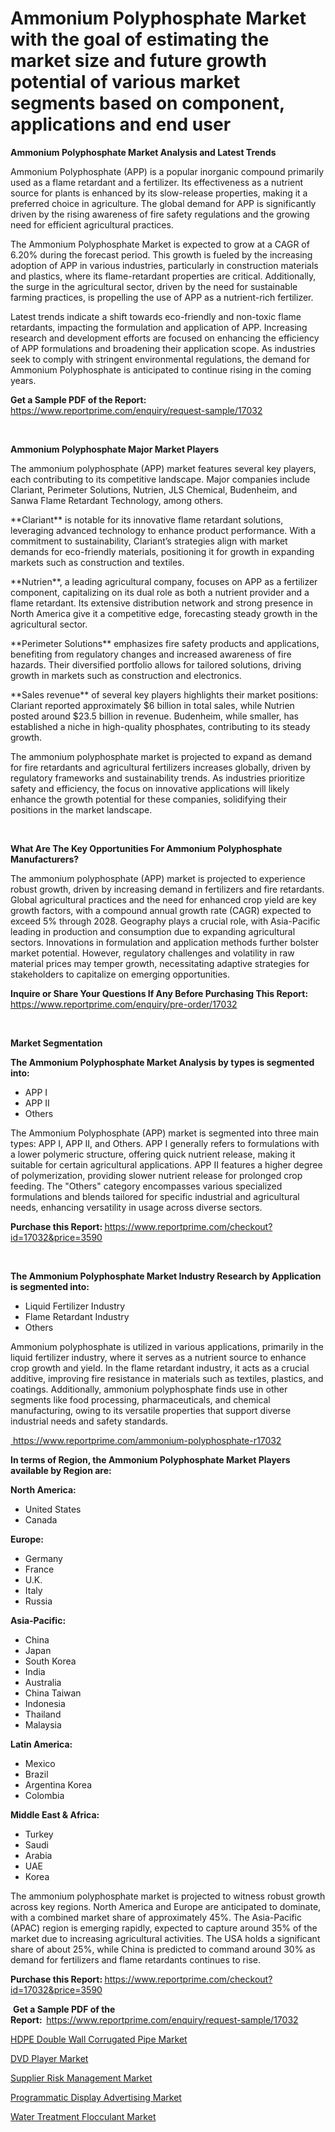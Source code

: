<p><h1>Ammonium Polyphosphate Market with the goal of estimating the market size and future growth potential of various market segments based on component, applications and end user</h1></p><p><strong>Ammonium Polyphosphate Market Analysis and Latest Trends</strong></p>
<p><p>Ammonium Polyphosphate (APP) is a popular inorganic compound primarily used as a flame retardant and a fertilizer. Its effectiveness as a nutrient source for plants is enhanced by its slow-release properties, making it a preferred choice in agriculture. The global demand for APP is significantly driven by the rising awareness of fire safety regulations and the growing need for efficient agricultural practices.</p><p>The Ammonium Polyphosphate Market is expected to grow at a CAGR of 6.20% during the forecast period. This growth is fueled by the increasing adoption of APP in various industries, particularly in construction materials and plastics, where its flame-retardant properties are critical. Additionally, the surge in the agricultural sector, driven by the need for sustainable farming practices, is propelling the use of APP as a nutrient-rich fertilizer.</p><p>Latest trends indicate a shift towards eco-friendly and non-toxic flame retardants, impacting the formulation and application of APP. Increasing research and development efforts are focused on enhancing the efficiency of APP formulations and broadening their application scope. As industries seek to comply with stringent environmental regulations, the demand for Ammonium Polyphosphate is anticipated to continue rising in the coming years.</p></p>
<p><strong>Get a Sample PDF of the Report:&nbsp;</strong> <a href="https://www.reportprime.com/enquiry/request-sample/17032?utm_campaign=7&utm_medium=2&utm_source=Github&utm_content=ia&utm_term=24112024&utm_id=ammonium-polyphosphate">https://www.reportprime.com/enquiry/request-sample/17032</a></p>
<p>&nbsp;</p>
<p><strong>Ammonium Polyphosphate Major Market Players</strong></p>
<p><p>The ammonium polyphosphate (APP) market features several key players, each contributing to its competitive landscape. Major companies include Clariant, Perimeter Solutions, Nutrien, JLS Chemical, Budenheim, and Sanwa Flame Retardant Technology, among others. </p><p>**Clariant** is notable for its innovative flame retardant solutions, leveraging advanced technology to enhance product performance. With a commitment to sustainability, Clariant’s strategies align with market demands for eco-friendly materials, positioning it for growth in expanding markets such as construction and textiles.</p><p>**Nutrien**, a leading agricultural company, focuses on APP as a fertilizer component, capitalizing on its dual role as both a nutrient provider and a flame retardant. Its extensive distribution network and strong presence in North America give it a competitive edge, forecasting steady growth in the agricultural sector.</p><p>**Perimeter Solutions** emphasizes fire safety products and applications, benefiting from regulatory changes and increased awareness of fire hazards. Their diversified portfolio allows for tailored solutions, driving growth in markets such as construction and electronics.</p><p>**Sales revenue** of several key players highlights their market positions: Clariant reported approximately $6 billion in total sales, while Nutrien posted around $23.5 billion in revenue. Budenheim, while smaller, has established a niche in high-quality phosphates, contributing to its steady growth.</p><p>The ammonium polyphosphate market is projected to expand as demand for fire retardants and agricultural fertilizers increases globally, driven by regulatory frameworks and sustainability trends. As industries prioritize safety and efficiency, the focus on innovative applications will likely enhance the growth potential for these companies, solidifying their positions in the market landscape.</p></p>
<p>&nbsp;</p>
<p><strong>What Are The Key Opportunities For Ammonium Polyphosphate Manufacturers?</strong></p>
<p><p>The ammonium polyphosphate (APP) market is projected to experience robust growth, driven by increasing demand in fertilizers and fire retardants. Global agricultural practices and the need for enhanced crop yield are key growth factors, with a compound annual growth rate (CAGR) expected to exceed 5% through 2028. Geography plays a crucial role, with Asia-Pacific leading in production and consumption due to expanding agricultural sectors. Innovations in formulation and application methods further bolster market potential. However, regulatory challenges and volatility in raw material prices may temper growth, necessitating adaptive strategies for stakeholders to capitalize on emerging opportunities.</p></p>
<p><strong>Inquire or Share Your Questions If Any Before Purchasing This Report:</strong> <a href="https://www.reportprime.com/enquiry/pre-order/17032?utm_campaign=7&utm_medium=2&utm_source=Github&utm_content=ia&utm_term=24112024&utm_id=ammonium-polyphosphate">https://www.reportprime.com/enquiry/pre-order/17032</a></p>
<p>&nbsp;</p>
<p><strong>Market Segmentation</strong></p>
<p><strong>The Ammonium Polyphosphate Market Analysis by types is segmented into:</strong></p>
<p><ul><li>APP I</li><li>APP II</li><li>Others</li></ul></p>
<p><p>The Ammonium Polyphosphate (APP) market is segmented into three main types: APP I, APP II, and Others. APP I generally refers to formulations with a lower polymeric structure, offering quick nutrient release, making it suitable for certain agricultural applications. APP II features a higher degree of polymerization, providing slower nutrient release for prolonged crop feeding. The "Others" category encompasses various specialized formulations and blends tailored for specific industrial and agricultural needs, enhancing versatility in usage across diverse sectors.</p></p>
<p><strong>Purchase this Report:&nbsp;</strong><a href="https://www.reportprime.com/checkout?id=17032&price=3590&utm_campaign=7&utm_medium=2&utm_source=Github&utm_content=ia&utm_term=24112024&utm_id=ammonium-polyphosphate">https://www.reportprime.com/checkout?id=17032&price=3590</a></p>
<p>&nbsp;</p>
<p><strong>The Ammonium Polyphosphate Market Industry Research by Application is segmented into:</strong></p>
<p><ul><li>Liquid Fertilizer Industry</li><li>Flame Retardant Industry</li><li>Others</li></ul></p>
<p><p>Ammonium polyphosphate is utilized in various applications, primarily in the liquid fertilizer industry, where it serves as a nutrient source to enhance crop growth and yield. In the flame retardant industry, it acts as a crucial additive, improving fire resistance in materials such as textiles, plastics, and coatings. Additionally, ammonium polyphosphate finds use in other segments like food processing, pharmaceuticals, and chemical manufacturing, owing to its versatile properties that support diverse industrial needs and safety standards.</p></p>
<p><a href="https://www.reportprime.com/ammonium-polyphosphate-r17032?utm_campaign=7&utm_medium=2&utm_source=Github&utm_content=ia&utm_term=24112024&utm_id=ammonium-polyphosphate">&nbsp;https://www.reportprime.com/ammonium-polyphosphate-r17032</a></p>
<p><strong>In terms of Region, the Ammonium Polyphosphate Market Players available by Region are:</strong></p>
<p>
    <p> <strong> North America: </strong>
        <ul>
            <li>United States</li>
            <li>Canada</li>
        </ul>
        </p> 
    <p> <strong> Europe: </strong>
        <ul>
            <li>Germany</li>
            <li>France</li>
            <li>U.K.</li>
            <li>Italy</li>
            <li>Russia</li>
        </ul>
        </p> 
    <p> <strong> Asia-Pacific: </strong>
        <ul>
            <li>China</li>
            <li>Japan</li>
            <li>South Korea</li>
            <li>India</li>
            <li>Australia</li>
            <li>China Taiwan</li>
            <li>Indonesia</li>
            <li>Thailand</li>
            <li>Malaysia</li>
        </ul>
        </p> 
    <p> <strong> Latin America: </strong>
        <ul>
            <li>Mexico</li>
            <li>Brazil</li>
            <li>Argentina Korea</li>
            <li>Colombia</li>
        </ul>
        </p> 
    <p> <strong> Middle East & Africa: </strong>
        <ul>
            <li>Turkey</li>
            <li>Saudi</li>
            <li>Arabia</li>
            <li>UAE</li>
            <li>Korea</li>
        </ul>
    </p>
    </p>
<p><p>The ammonium polyphosphate market is projected to witness robust growth across key regions. North America and Europe are anticipated to dominate, with a combined market share of approximately 45%. The Asia-Pacific (APAC) region is emerging rapidly, expected to capture around 35% of the market due to increasing agricultural activities. The USA holds a significant share of about 25%, while China is predicted to command around 30% as demand for fertilizers and flame retardants continues to rise.</p></p>
<p><strong>Purchase this Report: </strong><a href="https://www.reportprime.com/checkout?id=17032&price=3590&utm_campaign=7&utm_medium=2&utm_source=Github&utm_content=ia&utm_term=24112024&utm_id=ammonium-polyphosphate">https://www.reportprime.com/checkout?id=17032&price=3590</a></p>
<p>&nbsp;<strong>Get a Sample PDF of the Report:&nbsp;&nbsp;</strong><a href="https://www.reportprime.com/enquiry/request-sample/17032?utm_campaign=7&utm_medium=2&utm_source=Github&utm_content=ia&utm_term=24112024&utm_id=ammonium-polyphosphate">https://www.reportprime.com/enquiry/request-sample/17032</a></p>
<p><strong></strong></p>
<p><p><a href="https://github.com/RickHolmes3/Market-Research-Report-List-7/blob/main/hdpe-double-wall-corrugated-pipe-market.md?utm_campaign=7&utm_medium=2&utm_source=Github&utm_content=ia&utm_term=24112024&utm_id=ammonium-polyphosphate">HDPE Double Wall Corrugated Pipe Market</a></p><p><a href="https://www.linkedin.com/pulse/dvd-player-market-strategic-insights-product-evolution-1j7re?utm_campaign=7&utm_medium=2&utm_source=Github&utm_content=ia&utm_term=24112024&utm_id=ammonium-polyphosphate">DVD Player Market</a></p><p><a href="https://issuu.com/reportprime-2/docs/supplier-risk-management-market-siz_b3ea4d777ef564?utm_campaign=7&utm_medium=2&utm_source=Github&utm_content=ia&utm_term=24112024&utm_id=ammonium-polyphosphate">Supplier Risk Management Market</a></p><p><a href="https://issuu.com/reportprime-2/docs/programmatic-display-advertising-ma_ad62cc0a011142?utm_campaign=7&utm_medium=2&utm_source=Github&utm_content=ia&utm_term=24112024&utm_id=ammonium-polyphosphate">Programmatic Display Advertising Market</a></p><p><a href="https://github.com/Krish2023na/Market-Research-Report-List-6/blob/main/water-treatment-flocculant-market.md?utm_campaign=7&utm_medium=2&utm_source=Github&utm_content=ia&utm_term=24112024&utm_id=ammonium-polyphosphate">Water Treatment Flocculant Market</a></p></p>